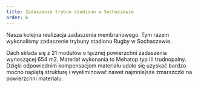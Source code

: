 ```yaml
---
title: Zadaszenie trybun stadionu w Sochaczewie
order: 6
---
```


Nasza kolejna realizacja zadaszenia membranowego. Tym razem wykonaliśmy
zadaszenie trybuny stadionu Rugby w Sochaczewie.

Dach składa się z 21 modułów o łącznej powierzchni zadaszenia wynoszącej 654 m2.
Materiał wykonania to Mehatop typ III trudnopalny. Dzięki odpowiednim
kompensacjom materiału udało się uzyskać bardzo mocno napiętą strukturę i
wyeliminować nawet najmniejsze zmarszczki na powierzchni materiału.
